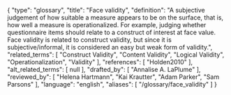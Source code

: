 {
    "type": "glossary",
    "title": "Face validity",
    "definition": "A subjective judgement of how suitable a measure appears to be on the surface, that is, how well a measure is operationalized. For example, judging whether questionnaire items should relate to a construct of interest at face value. Face validity is related to construct validity, but since it is subjective/informal, it is considered an easy but weak form of validity.",
    "related_terms": [
        "Construct Validity",
        "Content Validity",
        "Logical Validity",
        "Operationalization",
        "Validity"
    ],
    "references": [
        "Holden2010"
    ],
    "alt_related_terms": [
        null
    ],
    "drafted_by": [
        "Annalise A. LaPlume"
    ],
    "reviewed_by": [
        "Helena Hartmann",
        "Kai Krautter",
        "Adam Parker",
        "Sam Parsons"
    ],
    "language": "english",
    "aliases": [
        "/glossary/face_validity"
    ]
}